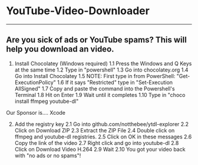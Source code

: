 # YouTube-Video-Downloader
---------------------------
Are you sick of ads or YouTube spams?
This will help you download an video.
---------------------------
1. Install Chocolatey (Windows required)
1.1 Press the Windows and Q Keys at the same time
1.2 Type in "powershell"
1.3 Go into chocolatey.org
1.4 Go into Install Chocolatey
1.5 NOTE: First type in from PowerShell: "Get-ExecutionPolicy"
1.6 If it says "Restricted" type in "Set-Execution AllSigned"
1.7 Copy and paste the command into the Powershell's Terminal
1.8 Hit on Enter
1.9 Wait until it completes
1.10 Type in "choco install ffmpeg youtube-dl"

Our Sponsor is.... Xcode

2. Add the registry key
2.1 Go into github.com/notthebee/ytdl-explorer
2.2 Click on Download ZIP
2.3 Extract the ZIP File
2.4 Double click on ffmpeg and youtube-dl registries.
2.5 Click on OK in these messages
2.6 Copy the link of the video
2.7 Right click and go into youtube-dl
2.8 Click on Download Video H.264
2.9 Wait
2.10 You got your video back with "no ads or no spams"!
